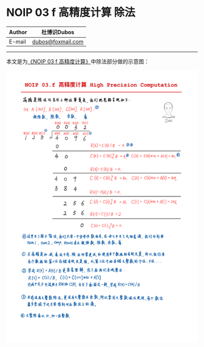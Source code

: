 NOIP 03 f 高精度计算 除法
===

|Author|杜博识Dubos|
|---|---
|E-mail|dubos@foxmail.com

------

本文是为[《NOIP 03 f 高精度计算》](/NOIP%2003%20f%20高精度计算.cpp)中除法部分做的示意图：

![](/diagrams/NOIP%2003%20f%20高精度计算%20除法.png)

